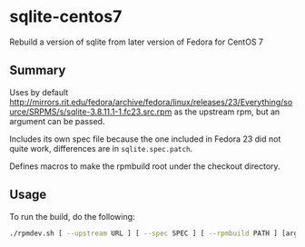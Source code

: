 # sqlite-centos7
Rebuild a version of sqlite from later version of Fedora for CentOS 7

## Summary

Uses by default http://mirrors.rit.edu/fedora/archive/fedora/linux/releases/23/Everything/source/SRPMS/s/sqlite-3.8.11.1-1.fc23.src.rpm 
as the upstream rpm, but an argument can be passed.

Includes its own spec file because the one included in Fedora 23 did not quite work, differences are in `sqlite.spec.patch`.

Defines macros to make the rpmbuild root under the checkout directory.

## Usage

To run the build, do the following:

```bash
./rpmdev.sh [ --upstream URL ] [ --spec SPEC ] [ --rpmbuild PATH ] [arguments for for rpmbuild]
```
